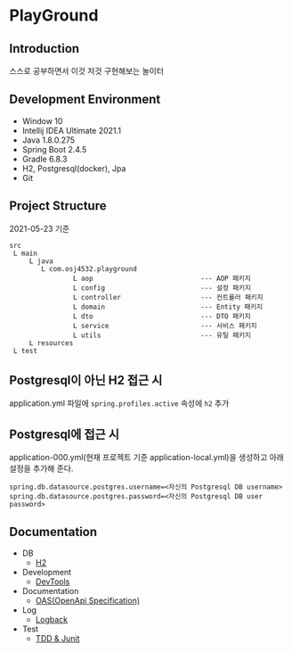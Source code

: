# PlayGround

## Introduction
스스로 공부하면서 이것 저것 구현해보는 놀이터
 
## Development Environment

- Window 10
- Intellij IDEA Ultimate 2021.1
- Java 1.8.0.275
- Spring Boot 2.4.5
- Gradle 6.8.3
- H2, Postgresql(docker), Jpa
- Git

## Project Structure
2021-05-23 기준
```
src
 L main
     L java
        L com.osj4532.playground
                L aop                           --- AOP 패키지
                L config                        --- 설정 패키지
                L controller                    --- 컨트롤러 패키지
                L domain                        --- Entity 패키지
                L dto                           --- DTO 패키지
                L service                       --- 서비스 패키지
                L utils                         --- 유틸 패키지
     L resources
 L test
```
## Postgresql이 아닌 H2 접근 시
application.yml 파일에 ```spring.profiles.active``` 속성에 ```h2``` 추가

## Postgresql에 접근 시

application-000.yml(현재 프로젝트 기준 application-local.yml)을 생성하고 아래 설정을 추가해 준다.
```
spring.db.datasource.postgres.username=<자신의 Postgresql DB username>
spring.db.datasource.postgres.password=<자신의 Postgresql DB user password>
```

## Documentation
- DB
    - [H2](./docs/db/H2.md)
- Development
    - [DevTools](./docs/springboot/DevTools.md)
- Documentation
    - [OAS(OpenApi Specification)](docs/OAS.md)
- Log
    - [Logback](./docs/Logback.md)
- Test
    - [TDD & Junit](./docs/TDD.md)
